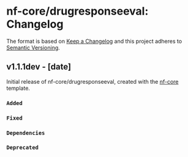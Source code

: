 # nf-core/drugresponseeval: Changelog

The format is based on [Keep a Changelog](https://keepachangelog.com/en/1.0.0/)
and this project adheres to [Semantic Versioning](https://semver.org/spec/v2.0.0.html).

## v1.1.1dev - [date]

Initial release of nf-core/drugresponseeval, created with the [nf-core](https://nf-co.re/) template.

### `Added`

### `Fixed`

### `Dependencies`

### `Deprecated`
